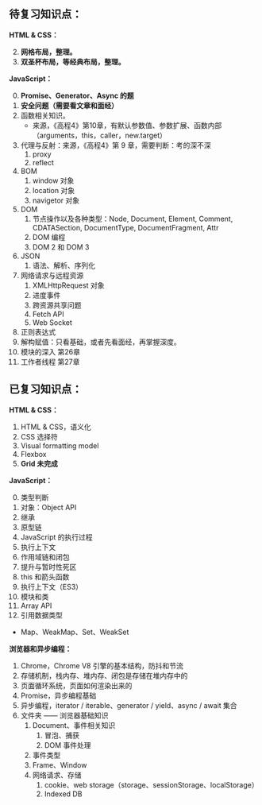 ## 待复习知识点：

**HTML & CSS：**

2. **网格布局，整理。**
3. **双圣杯布局，等经典布局，整理。**



**JavaScript：**

0. **Promise、Generator、Async 的题**
1. **安全问题（需要看文章和面经）**
4. 函数相关知识。
   - 来源，《高程4》第10章，有默认参数值、参数扩展、函数内部（arguments，this，caller，new.target）
5. 代理与反射：来源，《高程4》第 9 章，需要判断：考的深不深
   1. proxy
   2. reflect
6. BOM
   1. window 对象
   2. location 对象
   3. navigetor 对象
7. DOM
   1. 节点操作以及各种类型：Node, Document, Element, Comment, CDATASection, DocumentType, DocumentFragment, Attr
   2. DOM 编程
   3. DOM 2  和 DOM 3
8. JSON
   1. 语法、解析、序列化
9. 网络请求与远程资源
   1. XMLHttpRequest 对象
   2. 进度事件
   3. 跨资源共享问题
   4. Fetch API
   5. Web Socket
10. 正则表达式
11. 解构赋值：只看基础，或者先看面经，再掌握深度。
12. 模块的深入 第26章
13. 工作者线程 第27章





## 已复习知识点：

**HTML & CSS：**

1.  HTML & CSS，语义化
2. CSS 选择符
3.  Visual formatting model
4.  Flexbox
5.  **Grid 未完成**

**JavaScript：**

0. 类型判断
1. 对象：Object API
2. 继承
3. 原型链
4. JavaScript 的执行过程
5. 执行上下文
6. 作用域链和闭包
7. 提升与暂时性死区
8. this 和箭头函数
9. 执行上下文（ES3）
10. 模块和类
11. Array API
12. 引用数据类型

-   Map、WeakMap、Set、WeakSet



**浏览器和异步编程：**

1. Chrome，Chrome V8 引擎的基本结构，防抖和节流
2. 存储机制，栈内存、堆内存、闭包是存储在堆内存中的
3. 页面循环系统，页面如何渲染出来的
4. Promise，异步编程基础
5. 异步编程，iterator / iterable、generator / yield、async / await 集合
6. 文件夹 —— 浏览器基础知识
   1. Document、事件相关知识
      1. 冒泡、捕获
      2. DOM 事件处理
   2. 事件类型
   3. Frame、Window
   4. 网络请求、存储
      1. cookie、web storage（storage、sessionStorage、localStorage）
      2. Indexed DB




